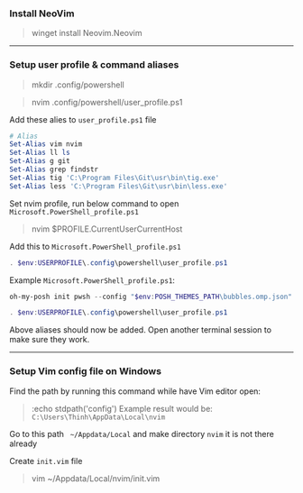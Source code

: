 ### Install NeoVim
> winget install Neovim.Neovim

---

### Setup user profile & command aliases
> mkdir .config/powershell

> nvim .config/powershell/user_profile.ps1

Add these alies to `user_profile.ps1` file
```ps1
# Alias
Set-Alias vim nvim
Set-Alias ll ls
Set-Alias g git
Set-Alias grep findstr
Set-Alias tig 'C:\Program Files\Git\usr\bin\tig.exe'
Set-Alias less 'C:\Program Files\Git\usr\bin\less.exe'
```

Set nvim profile, run below command to open `Microsoft.PowerShell_profile.ps1`
>nvim $PROFILE.CurrentUserCurrentHost

Add this to `Microsoft.PowerShell_profile.ps1`
```ps1
. $env:USERPROFILE\.config\powershell\user_profile.ps1
```
Example `Microsoft.PowerShell_profile.ps1`:
```ps1
oh-my-posh init pwsh --config "$env:POSH_THEMES_PATH\bubbles.omp.json" | Invoke-Expression

. $env:USERPROFILE\.config\powershell\user_profile.ps1
```
Above aliases should now be added. Open another terminal session to make sure they work.

---
### Setup Vim config file on Windows
Find the path by running this command while have Vim editor open:
> :echo stdpath('config')
Example result would be:
`C:\Users\Thinh\AppData\Local\nvim`

Go to this path ` ~/Appdata/Local` and make directory `nvim` it is not there already

Create `init.vim` file
> vim ~/Appdata/Local/nvim/init.vim 